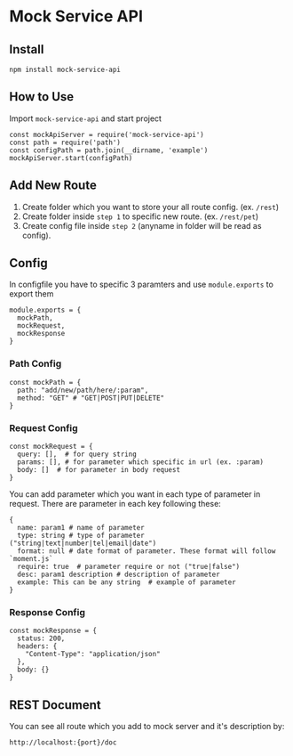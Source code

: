 # Mock Service API
## Install
```
npm install mock-service-api
```
## How to Use
Import `mock-service-api` and start project
```
const mockApiServer = require('mock-service-api')
const path = require('path')
const configPath = path.join(__dirname, 'example')
mockApiServer.start(configPath)
```
## Add New Route
1. Create folder which you want to store your all route config. (ex. `/rest`)
2. Create folder inside `step 1` to specific new route. (ex. `/rest/pet`)
3. Create config file inside `step 2` (anyname in folder will be read as config).

## Config
In configfile you have to specific 3 paramters and use `module.exports` to export them
```
module.exports = {
  mockPath,
  mockRequest,
  mockResponse
}
```
### Path Config
```
const mockPath = {
  path: "add/new/path/here/:param",
  method: "GET" # "GET|POST|PUT|DELETE"
}
```
### Request Config
```
const mockRequest = {
  query: [],  # for query string
  params: [], # for parameter which specific in url (ex. :param)
  body: []  # for parameter in body request
}
```
You can add parameter which you want in each type of parameter in request. There are parameter in each key following these:
```
{
  name: param1 # name of parameter
  type: string # type of parameter ("string|text|number|tel|email|date")
  format: null # date format of parameter. These format will follow `moment.js`
  require: true  # parameter require or not ("true|false")
  desc: param1 description # description of parameter
  example: This can be any string  # example of parameter
}
```
### Response Config
```
const mockResponse = {
  status: 200,
  headers: {
    "Content-Type": "application/json"
  },
  body: {}
}
```
## REST Document
You can see all route which you add to mock server and it's description by:
```
http://localhost:{port}/doc
```